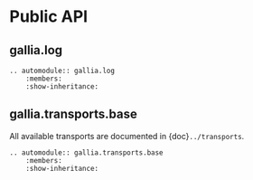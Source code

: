<!--
SPDX-FileCopyrightText: AISEC Pentesting Team

SPDX-License-Identifier: CC0-1.0
-->

# Public API

## gallia.log

```{eval-rst}
.. automodule:: gallia.log
    :members:
    :show-inheritance:
```

## gallia.transports.base

All available transports are documented in {doc}`../transports`.

```{eval-rst}
.. automodule:: gallia.transports.base
    :members:
    :show-inheritance:
```
